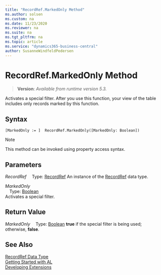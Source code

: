 ```yaml
---
title: "RecordRef.MarkedOnly Method"
ms.author: solsen
ms.custom: na
ms.date: 11/23/2020
ms.reviewer: na
ms.suite: na
ms.tgt_pltfrm: na
ms.topic: article
ms.service: "dynamics365-business-central"
author: SusanneWindfeldPedersen
---
```

[//]: # (START>DO_NOT_EDIT)
[//]: # (IMPORTANT:Do not edit any of the content between here and the END>DO_NOT_EDIT.)
[//]: # (Any modifications should be made in the .xml files in the ModernDev repo.)
# RecordRef.MarkedOnly Method
> **Version**: _Available from runtime version 5.3._

Activates a special filter. After you use this function, your view of the table includes only records marked by this function.


## Syntax
```
[MarkedOnly := ]  RecordRef.MarkedOnly([MarkedOnly: Boolean])
```
> [!NOTE]
> This method can be invoked using property access syntax.
## Parameters
*RecordRef*
&emsp;Type: [RecordRef](recordref-data-type.md)
An instance of the [RecordRef](recordref-data-type.md) data type.

*MarkedOnly*  
&emsp;Type: [Boolean](../boolean/boolean-data-type.md)  
Activates a special filter.  


## Return Value
*MarkedOnly*
&emsp;Type: [Boolean](../boolean/boolean-data-type.md)
**true** if the special filter is being used; otherwise, **false**.


[//]: # (IMPORTANT: END>DO_NOT_EDIT)
## See Also
[RecordRef Data Type](recordref-data-type.md)  
[Getting Started with AL](../../devenv-get-started.md)  
[Developing Extensions](../../devenv-dev-overview.md)